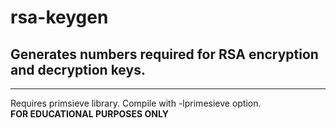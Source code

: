 # rsa-keygen
## Generates numbers required for RSA encryption and decryption keys.
---
Requires primsieve library. Compile with -lprimesieve option.  
**FOR EDUCATIONAL PURPOSES ONLY**
